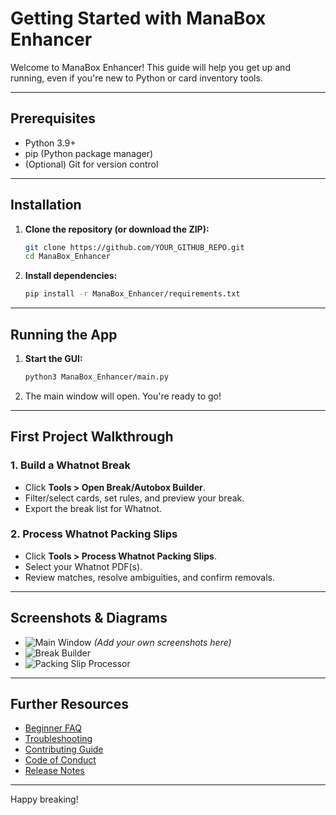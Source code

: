 # Getting Started with ManaBox Enhancer

Welcome to ManaBox Enhancer! This guide will help you get up and running, even if you're new to Python or card inventory tools.

---

## Prerequisites
- Python 3.9+
- pip (Python package manager)
- (Optional) Git for version control

---

## Installation
1. **Clone the repository (or download the ZIP):**
   ```sh
   git clone https://github.com/YOUR_GITHUB_REPO.git
   cd ManaBox_Enhancer
   ```
2. **Install dependencies:**
   ```sh
   pip install -r ManaBox_Enhancer/requirements.txt
   ```

---

## Running the App
1. **Start the GUI:**
   ```sh
   python3 ManaBox_Enhancer/main.py
   ```
2. The main window will open. You're ready to go!

---

## First Project Walkthrough

### 1. Build a Whatnot Break
- Click **Tools > Open Break/Autobox Builder**.
- Filter/select cards, set rules, and preview your break.
- Export the break list for Whatnot.

### 2. Process Whatnot Packing Slips
- Click **Tools > Process Whatnot Packing Slips**.
- Select your Whatnot PDF(s).
- Review matches, resolve ambiguities, and confirm removals.

---

## Screenshots & Diagrams
- ![Main Window](screenshots/main_window.png) *(Add your own screenshots here)*
- ![Break Builder](screenshots/break_builder.png)
- ![Packing Slip Processor](screenshots/packing_slip.png)

---

## Further Resources
- [Beginner FAQ](../../README.md#beginner-faq)
- [Troubleshooting](../../README.md#troubleshooting)
- [Contributing Guide](../../CONTRIBUTING.md)
- [Code of Conduct](../../CODE_OF_CONDUCT.md)
- [Release Notes](../../RELEASE_NOTES.md)

---

Happy breaking! 